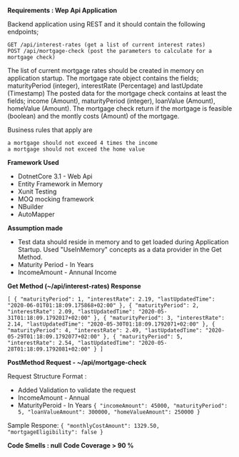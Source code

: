**Requirements : Wep Api Application**

Backend application using REST and it should contain the following endpoints;

    GET /api/interest-rates (get a list of current interest rates)
    POST /api/mortgage-check (post the parameters to calculate for a mortgage check)

The list of current mortgage rates should be created in memory on application startup. The mortgage rate object contains the fields; maturityPeriod (integer), interestRate (Percentage) and lastUpdate (Timestamp) The posted data for the mortgage check contains at least the fields; income (Amount), maturityPeriod (integer), loanValue (Amount), homeValue (Amount). The mortgage check return if the mortgage is feasible (boolean) and the montly costs (Amount) of the mortgage.

Business rules that apply are

    a mortgage should not exceed 4 times the income
    a mortgage should not exceed the home value
    

**Framework Used**
* DotnetCore 3.1 - Web Api
* Entity Framework in Memory
* Xunit Testing
* MOQ mocking framework
* NBuilder
* AutoMapper

**Assumption made**
* Test data should reside in memory and to get loaded during Application Startup. Used "UseInMemory" concepts as a data provider in the Get Method.
* Maturity Period - In Years
* IncomeAmount - Annunal Income

**Get Method (~/api/interest-rates) Response** 

`[
  {
    "maturityPeriod": 1,
    "interestRate": 2.19,
    "lastUpdatedTime": "2020-06-01T01:18:09.175868+02:00"
  },
  {
    "maturityPeriod": 2,
    "interestRate": 2.09,
    "lastUpdatedTime": "2020-05-31T01:18:09.1792017+02:00"
  },
  {
    "maturityPeriod": 3,
    "interestRate": 2.14,
    "lastUpdatedTime": "2020-05-30T01:18:09.1792071+02:00"
  },
  {
    "maturityPeriod": 4,
    "interestRate": 2.49,
    "lastUpdatedTime": "2020-05-29T01:18:09.1792077+02:00"
  },
  {
    "maturityPeriod": 5,
    "interestRate": 2.54,
    "lastUpdatedTime": "2020-05-28T01:18:09.1792081+02:00"
  }
]
`

**PostMethod Request - ~/api/mortgage-check**

Request Structure Format : 

* Added Validation to validate the request
* IncomeAmount - Annual
* MaturityPeroid - In Years
`{
  "incomeAmount": 45000,
  "maturityPeriod": 5,
  "loanValueAmount": 300000,
  "homeValueAmount": 250000
}
`

Sample Respone:
`
{
  "monthlyCostAmount": 1329.50,
  "mortgageEligibility": false
}
`

**Code Smells : null**
**Code Coverage > 90 %**
